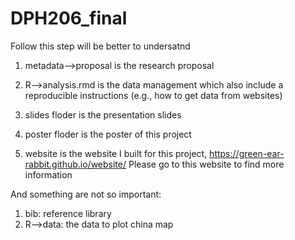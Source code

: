 # DPH206_final

Follow this step will be better to undersatnd

1. metadata-->proposal is the research proposal

2. R-->analysis.rmd is the data management which also include a reproducible instructions (e.g., how to get data from websites)

3. slides floder is the presentation slides

4. poster floder is the poster of this project

5. website is the website I built for this project, https://green-ear-rabbit.github.io/website/ Please go to this website to find more information


And something are not so important:

1. bib: reference library
2. R-->data: the data to plot china map